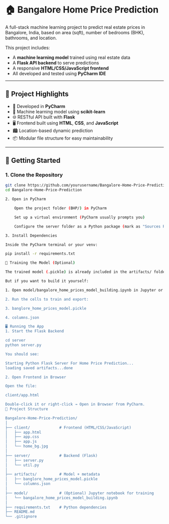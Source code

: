 # 🏠 Bangalore Home Price Prediction

A full-stack machine learning project to predict real estate prices in Bangalore, India, based on area (sqft), number of bedrooms (BHK), bathrooms, and location.

This project includes:
- A **machine learning model** trained using real estate data
- A **Flask API backend** to serve predictions
- A responsive **HTML/CSS/JavaScript frontend**
- All developed and tested using **PyCharm IDE**

---

## 📌 Project Highlights

- 🔧 Developed in **PyCharm**
- 🧠 Machine learning model using **scikit-learn**
- 🌐 RESTful API built with **Flask**
- 🖥️ Frontend built using **HTML**, **CSS**, and **JavaScript**
- 🏙️ Location-based dynamic prediction
- 📦 Modular file structure for easy maintainability

---

## 🚀 Getting Started

### 1. Clone the Repository

```bash
git clone https://github.com/yourusername/Bangalore-Home-Price-Prediction.git
cd Bangalore-Home-Price-Prediction

2. Open in PyCharm

    Open the project folder (BHP/) in PyCharm

    Set up a virtual environment (PyCharm usually prompts you)

    Configure the server folder as a Python package (mark as "Sources Root" if needed)

3. Install Dependencies

Inside the PyCharm terminal or your venv:

pip install -r requirements.txt

🧠 Training the Model (Optional)

The trained model (.pickle) is already included in the artifacts/ folder.

But if you want to build it yourself:

1. Open model/bangalore_home_prices_model_building.ipynb in Jupyter or PyCharm's Scientific Mode

2. Run the cells to train and export:

3. banglore_home_prices_model.pickle

4. columns.json

🖥️ Running the App
1. Start the Flask Backend

cd server
python server.py

You should see:

Starting Python Flask Server For Home Price Prediction...
loading saved artifacts...done

2. Open Frontend in Browser

Open the file:

client/app.html

Double-click it or right-click → Open in Browser from PyCharm.
📁 Project Structure

Bangalore-Home-Price-Prediction/
│
├── client/             # Frontend (HTML/CSS/JavaScript)
│   ├── app.html
│   ├── app.css
│   ├── app.js
│   └── home_bg.jpg
│
├── server/             # Backend (Flask)
│   ├── server.py
│   └── util.py
│
├── artifacts/          # Model + metadata
│   ├── banglore_home_prices_model.pickle
│   └── columns.json
│
├── model/              # (Optional) Jupyter notebook for training
│   └── bangalore_home_prices_model_building.ipynb
│
├── requirements.txt    # Python dependencies
├── README.md
└── .gitignore


